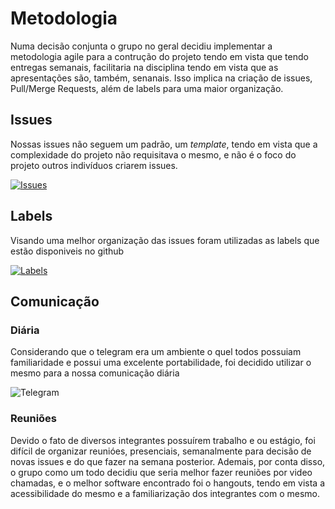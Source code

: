 # Metodologia

Numa decisão conjunta o grupo no geral decidiu implementar a metodologia agile para a contrução do projeto tendo em vista que tendo entregas semanais, facilitaria na disciplina tendo em vista que as apresentações são, também, senanais. Isso implica na criação de issues, Pull/Merge Requests, além de labels para uma maior organização.

## Issues

Nossas issues não seguem um padrão, um _template_, tendo em vista que a complexidade do projeto não requisitava o mesmo, e não é o foco do projeto outros indivíduos criarem issues.

[![Issues](vou_colocar)](https://github.com/Requisitos-de-Software/2019.2-Shazam/issues?page=1&q=is%3Aissue+is%3Aclosed)

## Labels

Visando uma melhor organização das issues foram utilizadas as labels que estão disponiveis no github

[![Labels](vou_colocar)](https://github.com/Requisitos-de-Software/2019.2-Shazam/labels)

## Comunicação

### Diária

Considerando que o telegram era um ambiente o quel todos possuiam familiaridade e possui uma excelente portabilidade, foi decidido utilizar o mesmo para a nossa comunicação diária

![Telegram](vou_colocar)

### Reuniões

Devido o fato de diversos integrantes possuírem trabalho e ou estágio, foi difícil de organizar reunióes, presenciais, semanalmente para decisão de novas issues e do que fazer na semana posterior. Ademais, por conta disso, o grupo como um todo decidiu que seria melhor fazer reuniões por video chamadas, e o melhor software encontrado foi o hangouts, tendo em vista a acessibilidade do mesmo e a familiarização dos integrantes com o mesmo.

